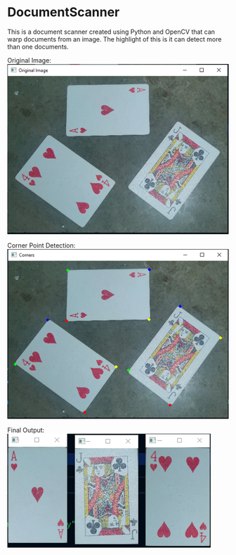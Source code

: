 # DocumentScanner
This is a document scanner created using Python and OpenCV that can warp documents from an image. The highlight of this is it can detect more than one documents.

Original Image:
<img src='https://github.com/BhavyaShah1234/DocumentScanner/blob/main/Screenshot%202021-12-04%20225025.png'>

Corner Point Detection:
<img src='https://github.com/BhavyaShah1234/DocumentScanner/blob/main/Screenshot%202021-12-04%20224638.png'>

Final Output:
<img src='https://github.com/BhavyaShah1234/DocumentScanner/blob/main/Screenshot%202021-12-04%20224703.png'>
